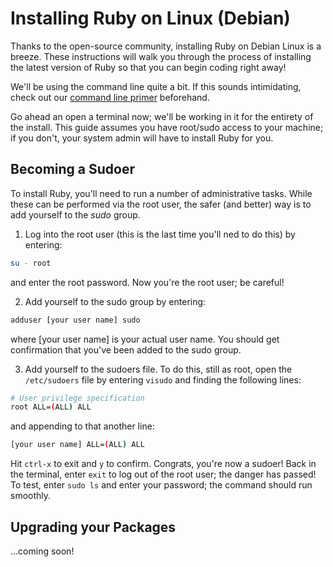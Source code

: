 # Installing Ruby on Linux (Debian)

Thanks to the open-source community, installing Ruby on Debian Linux is a
breeze. These instructions will walk you through the process of installing the
latest version of Ruby so that you can begin coding right away!

We'll be using the command line quite a bit. If this sounds intimidating, check
out our [command line primer](https://github.com/BuffaloLTC/getting_started/wiki/Command-Line-primer)
beforehand.

Go ahead an open a terminal now; we'll be working in it for the entirety of the
install. This guide assumes you have root/sudo access to your machine; if you
don't, your system admin will have to install Ruby for you.

## Becoming a Sudoer

To install Ruby, you'll need to run a number of administrative tasks. While
these can be performed via the root user, the safer (and better) way is to add
yourself to the *sudo* group.

1. Log into the root user (this is the last time you'll ned to do this) by
entering:
```sh
su - root
```
and enter the root password. Now you're the root user; be careful!

2. Add yourself to the sudo group by entering:
```sh
adduser [your user name] sudo
```
where [your user name] is your actual user name. You should get confirmation
that you've been added to the sudo group.

3. Add yourself to the sudoers file. To do this, still as root, open the
`/etc/sudoers` file by entering `visudo` and finding the following lines:
```sh
# User privilege specification
root ALL=(ALL) ALL
```
and appending to that another line:
```sh
[your user name] ALL=(ALL) ALL
```
Hit `ctrl-x` to exit and `y` to confirm. Congrats, you're now a sudoer! Back in
the terminal, enter `exit` to log out of the root user; the danger has passed!
To test, enter `sudo ls` and enter your password; the command should run
smoothly.

## Upgrading your Packages

...coming soon!
